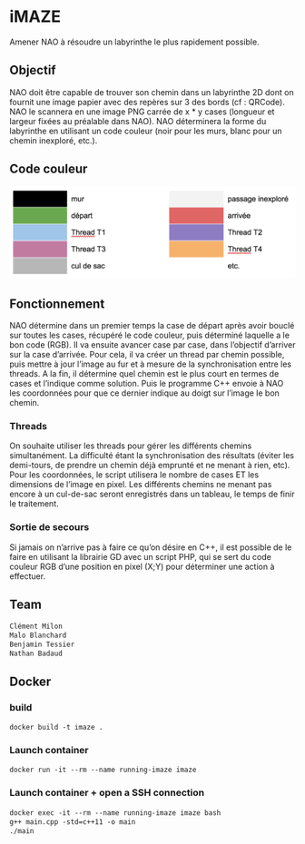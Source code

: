 # iMAZE
Amener NAO à résoudre un labyrinthe le plus rapidement possible.

## Objectif
NAO doit être capable de trouver son chemin dans un labyrinthe 2D dont on fournit une image papier avec des repères sur 3 des bords (cf : QRCode). NAO le scannera en une image PNG carrée de x * y cases (longueur et largeur fixées au préalable dans NAO). NAO déterminera la forme du labyrinthe en utilisant un code couleur (noir pour les murs, blanc pour un chemin inexploré, etc.).

## Code couleur
![ColorCode](color-code.png "Code couleur")

## Fonctionnement
NAO détermine dans un premier temps la case de départ après avoir bouclé sur toutes les cases, récupéré le code couleur, puis déterminé laquelle a le bon code (RGB). Il va ensuite avancer case par case, dans l’objectif d’arriver sur la case d’arrivée. Pour cela, il va créer un thread par chemin possible, puis mettre à jour l’image au fur et à mesure de la synchronisation entre les threads. A la fin, il détermine quel chemin est le plus court en termes de cases et l’indique comme solution. Puis le programme C++ envoie à NAO les coordonnées pour que ce dernier indique au doigt sur l’image le bon chemin.

### Threads
On souhaite utiliser les threads pour gérer les différents chemins simultanément. La difficulté étant la synchronisation des résultats (éviter les demi-tours, de prendre un chemin déjà emprunté et ne menant à rien, etc). Pour les coordonnées, le script utilisera le nombre de cases ET les dimensions de l’image en pixel. Les différents chemins ne menant pas encore à un cul-de-sac seront enregistrés dans un tableau, le temps de finir le traitement.

### Sortie de secours
Si jamais on n’arrive pas à faire ce qu’on désire en C++, il est possible de le faire en utilisant la librairie GD avec un script PHP, qui se sert du code couleur RGB d’une position en pixel (X;Y) pour déterminer une action à effectuer.

## Team
```
Clément Milon
Malo Blanchard
Benjamin Tessier
Nathan Badaud
```

## Docker

### build
```
docker build -t imaze .
```
### Launch container
```
docker run -it --rm --name running-imaze imaze
```
### Launch container + open a SSH connection
```
docker exec -it --rm --name running-imaze imaze bash
g++ main.cpp -std=c++11 -o main
./main
```

